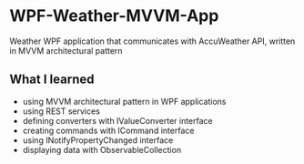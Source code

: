 # WPF-Weather-MVVM-App
Weather WPF application that communicates with AccuWeather API, written in MVVM architectural pattern
## What I learned
- using MVVM architectural pattern in WPF applications
- using REST services
- defining converters with IValueConverter interface
- creating commands with ICommand interface
- using INotifyPropertyChanged interface
- displaying data with ObservableCollection
